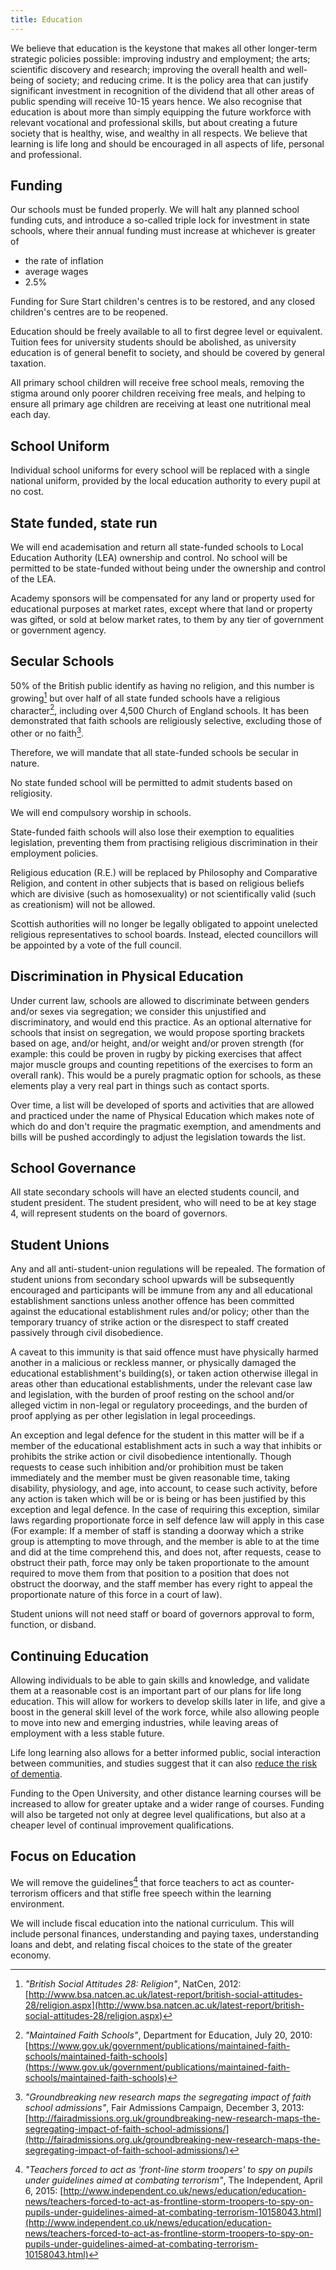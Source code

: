```yaml
---
title: Education
---
```


We believe that education is the keystone that makes all other longer-term strategic policies possible: improving industry and employment; the arts; scientific discovery and research; improving the overall health and well-being of society; and reducing crime. It is the policy area that can justify significant investment in recognition of the dividend that all other areas of public spending will receive 10-15 years hence. We also recognise that education is about more than simply equipping the future workforce with relevant vocational and professional skills, but about creating a future society that is healthy, wise, and wealthy in all respects. We believe that learning is life long and should be encouraged in all aspects of life, personal and professional.

## Funding

Our schools must be funded properly. We will halt any planned school funding cuts, and introduce a so-called triple lock for investment in state schools, where their annual funding must increase at whichever is greater of 

* the rate of inflation
* average wages
* 2.5%

Funding for Sure Start children's centres is to be restored, and any closed children's centres are to be reopened.

Education should be freely available to all to first degree level or equivalent. Tuition fees for university students should be abolished, as university education is of general benefit to society, and should be covered by general taxation.

All primary school children will receive free school meals, removing the stigma around only poorer children receiving free meals, and helping to ensure all primary age children are receiving at least one nutritional meal each day.

## School Uniform
Individual school uniforms for every school will be replaced with a single national uniform, provided by the local education authority to every pupil at no cost.

## State funded, state run
We will end academisation and return all state-funded schools to Local Education Authority (LEA) ownership and control. No school will be permitted to be state-funded without being under the ownership and control of the LEA.

Academy sponsors will be compensated for any land or property used for educational purposes at market rates, except where that land or property was gifted, or sold at below market rates, to them by any tier of government or government agency.

## Secular Schools

50% of the British public identify as having no religion, and this number is growing[^bsa-religion] but over half of all state funded schools have a religious character[^faith-schools], including over 4,500 Church of England schools. It has been demonstrated that faith schools are religiously selective, excluding those of other or no faith[^fair-admissions].

[^bsa-religion]: *"British Social Attitudes 28: Religion"*, NatCen, 2012:  [http://www.bsa.natcen.ac.uk/latest-report/british-social-attitudes-28/religion.aspx](http://www.bsa.natcen.ac.uk/latest-report/british-social-attitudes-28/religion.aspx)
[^faith-schools]: *"Maintained Faith Schools"*, Department for Education, July 20, 2010: [https://www.gov.uk/government/publications/maintained-faith-schools/maintained-faith-schools](https://www.gov.uk/government/publications/maintained-faith-schools/maintained-faith-schools)
[^fair-admissions]: *"Groundbreaking new research maps the segregating impact of faith school admissions"*, Fair Admissions Campaign, December 3, 2013: [http://fairadmissions.org.uk/groundbreaking-new-research-maps-the-segregating-impact-of-faith-school-admissions/](http://fairadmissions.org.uk/groundbreaking-new-research-maps-the-segregating-impact-of-faith-school-admissions/)

Therefore, we will mandate that all state-funded schools be secular in nature.

No state funded school will be permitted to admit students based on religiosity.

We will end compulsory worship in schools.

State-funded faith schools will also lose their exemption to equalities legislation, preventing them from practising religious discrimination in their employment policies.

Religious education (R.E.) will be replaced by Philosophy and Comparative Religion, and content in other subjects that is based on religious beliefs which are divisive (such as homosexuality) or not scientifically valid (such as creationism) will not be allowed.

Scottish authorities will no longer be legally obligated to appoint unelected religious representatives to school boards. Instead, elected councillors will be appointed by a vote of the full council.

## Discrimination in Physical Education

Under current law, schools are allowed to discriminate between genders and/or sexes via segregation; we consider this unjustified and discriminatory, and would end this practice. As an optional alternative for schools that insist on segregation, we would propose sporting brackets based on age, and/or height, and/or weight and/or proven strength (for example: this could be proven in rugby by picking exercises that affect major muscle groups and counting repetitions of the exercises to form an overall rank). This would be a purely pragmatic option for schools, as these elements play a very real part in things such as contact sports.

Over time, a list will be developed of sports and activities that are allowed and practiced under the name of Physical Education which makes note of which do and don't require the pragmatic exemption, and amendments and bills will be pushed accordingly to adjust the legislation towards the list.

## School Governance

All state secondary schools will have an elected students council, and student president. The student president, who will need to be at key stage 4, will represent students on the board of governors.

## Student Unions

Any and all anti-student-union regulations will be repealed. The formation of student unions from secondary school upwards will be subsequently encouraged and participants will be immune from any and all educational establishment sanctions unless another offence has been committed against the educational establishment rules and/or policy; other than the temporary truancy of strike action or the disrespect to staff created passively through civil disobedience. 

A caveat to this immunity is that said offence must have physically harmed another in a malicious or reckless manner, or physically damaged the educational establishment's building(s), or taken action otherwise illegal in areas other than educational establishments, under the relevant case law and legislation, with the burden of proof resting on the school and/or alleged victim in non-legal or regulatory proceedings, and the burden of proof applying as per other legislation in legal proceedings.

An exception and legal defence for the student in this matter will be if a member of the educational establishment acts in such a way that inhibits or prohibits the strike action or civil disobedience intentionally. Though requests to cease such inhibition and/or prohibition must be taken immediately and the member must be given reasonable time, taking disability, physiology, and age, into account, to cease such activity, before any action is taken which will be or is being or has been justified by this exception and legal defence. In the case of requiring this exception, similar laws regarding proportionate force in self defence law will apply in this case (For example: If a member of staff is standing a doorway which a strike group is attempting to move through, and the member is able to at the time and did at the time comprehend this, and does not, after requests, cease to obstruct their path, force may only be taken proportionate to the amount required to move them from that position to a position that does not obstruct the doorway, and the staff member has every right to appeal the proportionate nature of this force in a court of law).

Student unions will not need staff or board of governors approval to form, function, or disband.
## Continuing Education

Allowing individuals to be able to gain skills and knowledge, and validate them at a reasonable cost is an important part of our plans for life long education. This will allow for workers to develop skills later in life, and give a boost in the general skill level of the work force, while also allowing people to move into new and emerging industries, while leaving areas of employment with a less stable future.

Life long learning also allows for a better informed public, social interaction between communities, and studies suggest that it can also [reduce the risk of dementia](https://www.nia.nih.gov/alzheimers/publication/preventing-alzheimers-disease/search-alzheimers-prevention-strategies). 

Funding to the Open University, and other distance learning courses will be increased to allow for greater uptake and a wider range of courses. Funding will also be targeted not only at degree level qualifications, but also at a cheaper level of continual improvement qualifications. 

## Focus on Education

We will remove the guidelines[^teachers-and-terrorism] that force teachers to act as counter-terrorism officers and that stifle free speech within the learning environment. 

[^teachers-and-terrorism]: *"Teachers forced to act as 'front-line storm troopers' to spy on pupils under guidelines aimed at combating terrorism"*, The Independent, April 6, 2015:  [http://www.independent.co.uk/news/education/education-news/teachers-forced-to-act-as-frontline-storm-troopers-to-spy-on-pupils-under-guidelines-aimed-at-combating-terrorism-10158043.html](http://www.independent.co.uk/news/education/education-news/teachers-forced-to-act-as-frontline-storm-troopers-to-spy-on-pupils-under-guidelines-aimed-at-combating-terrorism-10158043.html)

We will include fiscal education into the national curriculum. This will include personal finances, understanding and paying taxes, understanding loans and debt, and relating fiscal choices to the state of the greater economy.  
